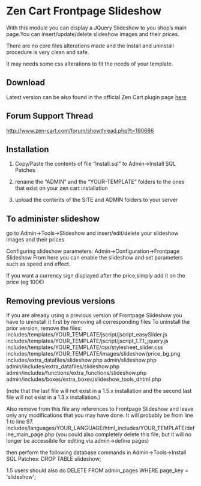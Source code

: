 Zen Cart Frontpage Slideshow
===========================

With this module you can display a JQuery Slideshow to you shop’s main page.You can insert/update/delete slideshow images and their prices.

There are no core files alterations made and the install and uninstall procedure is very clean and safe.

It may needs some css alterations to fit the needs of your template.

Download
--------
Latest version can be also found in the official Zen Cart plugin page [here](http://www.zen-cart.com/downloads.php?do=file&id=1343)

Forum Support Thread
--------
http://www.zen-cart.com/forum/showthread.php?t=190686

Installation
--------

1. Copy/Paste  the contents of  file “install.sql” to Admin->Install SQL Patches

2. rename the “ADMIN” and the “YOUR-TEMPLATE” folders to the ones that exist on your zen cart installation

3. upload the contents of the SITE and ADMIN folders to your server

To administer slideshow
----------
go to Admin->Tools->Slideshow and insert/edit/delete your slideshow images and their prices

Configuring slideshow parameters:
	Admin->Configuration->Frontpage Slideshow
	From here you can enable the slideshow and set parameters such as speed and effect.

If you want a currency sign displayed after the price,simply add it on the price (eg 100€)

Removing previous versions
--------
If you are already using a previous version of Frontpage Slideshow you have to uninstall it first by removing all corresponding files 
To uninstall the prior version, remove the files: 
	includes/templates/YOUR_TEMPLATE/jscript/jscript_easySlider.js
	includes/templates/YOUR_TEMPLATE/jscript/jscript_1.7.1_jquery.js
	includes/templates/YOUR_TEMPLATE/css/stylesheet_slider.css
	includes/templates/YOUR_TEMPLATE/images/slideshow/price_bg.png
	includes/extra_datafiles/slideshow.php
	admin/slideshow.php
	admin/includes/extra_datafiles/slideshow.php
	admin/includes/functions/extra_functions/slideshow.php
	admin/includes/boxes/extra_boxes/slideshow_tools_dhtml.php

(note that the last file will not exist in a 1.5.x installation and the second last file will not exist in a 1.3.x installation.)

Also remove from this file any references to Frontpage Slideshow and leave only any modifications that you may have done.
It will probably be from line 1 to line 97.
	includes/languages/YOUR_LANGUAGE/html_includes/YOUR_TEMPLATE/define_main_page.php
(you could also completely delete this file, but it will no longer be accessible for editing via admin->define pages)

then perform the following database commands in Admin->Tools->Install SQL Patches: 
	DROP TABLE slideshow;

1.5 users should also do
	DELETE FROM admin_pages WHERE page_key = 'slideshow';
